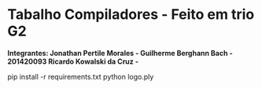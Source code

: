 # Tabalho Compiladores - Feito em trio G2
<b> Integrantes: 
  Jonathan Pertile Morales - 
  Guilherme Berghann Bach - 201420093
  Ricardo Kowalski da Cruz - 
</b>

pip install -r requirements.txt
python logo.ply
